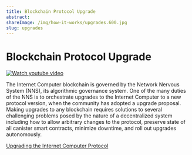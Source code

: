 ```yaml
---
title: Blockchain Protocol Upgrade
abstract: 
shareImage: /img/how-it-works/upgrades.600.jpg
slug: upgrades
---
```


# Blockchain Protocol Upgrade

[![Watch youtube video](https://i.ytimg.com/vi/mPjiO2bk2lI/maxresdefault.jpg)](https://www.youtube.com/watch?v=mPjiO2bk2lI)

The Internet Computer blockchain is governed by the Network Nervous System (NNS), its algorithmic governance system. One of the many duties of the NNS is to orchestrate upgrades to the Internet Computer to a new protocol version, when the community has adopted a upgrade proposal. Making upgrades to any blockchain requires solutions to several challenging problems posed by the nature of a decentralized system including how to allow arbitrary changes to the protocol, preserve state of all canister smart contracts, minimize downtime, and roll out upgrades autonomously.

[Upgrading the Internet Computer Protocol](https://medium.com/dfinity/upgrading-the-internet-computer-protocol-45bf6424b268)
